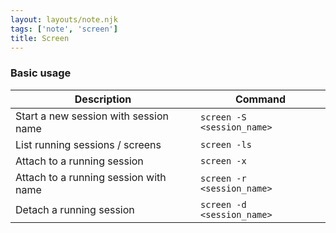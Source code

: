 ```yaml
---
layout: layouts/note.njk
tags: ['note', 'screen']
title: Screen
---
```



### Basic usage

| Description                            |Command                                |
| ---------------------------------------|---------------------------------------|
| Start a new session with session name  |`screen -S <session_name>`             |
| List running sessions / screens        |`screen -ls`                           |
| Attach to a running session            |`screen -x`                            |
| Attach to a running session with name  |`screen -r <session_name>`             |
| Detach a running session               |`screen -d <session_name>`             |
